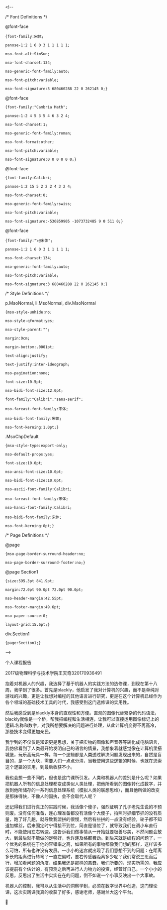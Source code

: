 &lt;!--  
 /\* Font Definitions \*/  
 @font-face  
	{font-family:宋体;  
	panose-1:2 1 6 0 3 1 1 1 1 1;  
	mso-font-alt:SimSun;  
	mso-font-charset:134;  
	mso-generic-font-family:auto;  
	mso-font-pitch:variable;  
	mso-font-signature:3 680460288 22 0 262145 0;}  
@font-face  
	{font-family:"Cambria Math";  
	panose-1:2 4 5 3 5 4 6 3 2 4;  
	mso-font-charset:1;  
	mso-generic-font-family:roman;  
	mso-font-format:other;  
	mso-font-pitch:variable;  
	mso-font-signature:0 0 0 0 0 0;}  
@font-face  
	{font-family:Calibri;  
	panose-1:2 15 5 2 2 2 4 3 2 4;  
	mso-font-charset:0;  
	mso-generic-font-family:swiss;  
	mso-font-pitch:variable;  
	mso-font-signature:-536859905 -1073732485 9 0 511 0;}  
@font-face  
	{font-family:"\@宋体";  
	panose-1:2 1 6 0 3 1 1 1 1 1;  
	mso-font-charset:134;  
	mso-generic-font-family:auto;  
	mso-font-pitch:variable;  
	mso-font-signature:3 680460288 22 0 262145 0;}  
 /\* Style Definitions \*/  
 p.MsoNormal, li.MsoNormal, div.MsoNormal  
	{mso-style-unhide:no;  
	mso-style-qformat:yes;  
	mso-style-parent:"";  
	margin:0cm;  
	margin-bottom:.0001pt;  
	text-align:justify;  
	text-justify:inter-ideograph;  
	mso-pagination:none;  
	font-size:10.5pt;  
	mso-bidi-font-size:12.0pt;  
	font-family:"Calibri","sans-serif";  
	mso-fareast-font-family:宋体;  
	mso-bidi-font-family:宋体;  
	mso-font-kerning:1.0pt;}  
.MsoChpDefault  
	{mso-style-type:export-only;  
	mso-default-props:yes;  
	font-size:10.0pt;  
	mso-ansi-font-size:10.0pt;  
	mso-bidi-font-size:10.0pt;  
	mso-ascii-font-family:Calibri;  
	mso-fareast-font-family:宋体;  
	mso-hansi-font-family:Calibri;  
	mso-bidi-font-family:宋体;  
	mso-font-kerning:0pt;}  
 /\* Page Definitions \*/  
 @page  
	{mso-page-border-surround-header:no;  
	mso-page-border-surround-footer:no;}  
@page Section1  
	{size:595.3pt 841.9pt;  
	margin:72.0pt 90.0pt 72.0pt 90.0pt;  
	mso-header-margin:42.55pt;  
	mso-footer-margin:49.6pt;  
	mso-paper-source:0;  
	layout-grid:15.6pt;}  
div.Section1  
	{page:Section1;}  
--&gt;  


个人课程报告

2017级物理科学与技术学院王天奇320170936491

抱着对机器人的兴趣，我选择了基于机器人的实践方法的选修课，到现在第十八周，我学到了很多。首先是blackly，他启发了我对计算机的兴趣，而不是单纯对游戏的兴趣，更是让我想对编程的其他语言进行研究，更是在这个计算机已经作为各个领域的基础技术工具的时代，我感受到这门选修课的实用性。

然后我感受到是blackly本身的直观性和方便。直观的图像代替繁杂的代码语法，blackly就像是一个桥，帮我把编程和生活相连，让我可以直接运用图像标记上的逻辑.名称和数字，对我所想要解决的问题进行处理，从此计算机变得不再高冷，那些技术变得更加亲民。

我学到的不仅仅是知识更是思想，关于把实物的图像和声音等等转化成电脑语言，我仿佛看到了人类最开始发明自己的语言的情景，我想象着就感觉像在计算机里撘城堡，玩乐高玩具一样。每一个逻辑都是人类透过解决问题发现出来的，自然是盲目的，是一个大块，需要人们一点点分清，当我使用这些逻辑的时候，也就在思索这个逻辑的实用，到最后收获不小。

我也会想一些不同的，但也是这门课所引发。人类和机器人的差别是什么呢？如果把机器人所有的信息处理都变成类似人类处理，把他所看到的图像转化成数字，并放到他所储存的一系列信息处理系统（模拟人类的联想思维），而且他所做的改变是那抹得快，不像人的固执，会不会取代人呢？

还记得我们进行真正的实践时候，我活像个傻子，强烈证明了孔子老先生说的不预则废。没有任何准备，连心理准备都没有活像个大傻子，拍照时抓细节抓的没有质量，跑了好几趟，就导致我盟拼的很慢，然后有些拼的一点没有经验，轮子都不知道加螺丝，后来固定时宁得接不到位，简直是错位了，就导致我们在调小车直行时，不能使用左右转速。这告诉我们做事情从一开始就要极善尽美，不然问题会放大，到最后就不能做的足够好，也许连及格都费劲。到后来就是编程的问题了，一个优秀的系统在于他的容错率之高，如果所有的事物都像我们想的那样，这样该多么可怕，所有也许没有发展。一小小的迷宫就出现了我们意想不到的问题：在距离多长的距离进行转弯？一直左偏时，要右传感器距离多少呢？我们常说三思而后行，增加看问题的角度，结果我还是那样的愚蠢，我们所要的，现实所需的，我应该提前有个估计的，有预测之后再进行人力物力的投资，经营好自己。一个小小的反思，反思出了生活中实实在在的问题，倒不如说一个小事反映出一个大事故。

机器人的控制，我可以从生活中的洞察学到，必须在数字世界中创造，这门理论课，这次实践课我真的收获了好多，感谢老师，感谢兰大这个平台。



 

